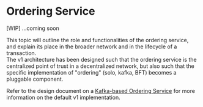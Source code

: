 # Ordering Service

[WIP]
...coming soon

This topic will outline the role and functionalities of the ordering service, and
explain its place in the broader network and in the lifecycle of a transaction.  
The v1 architecture has been designed such that the ordering service is the centralized
point of trust in a decentralized network, but also such that the specific
implementation of "ordering" (solo, kafka, BFT) becomes a pluggable component.  

Refer to the design document on a [Kafka-based Ordering Service](https://docs.google.com/document/d/1vNMaM7XhOlu9tB_10dKnlrhy5d7b1u8lSY8a-kVjCO4/edit)
for more information on the default v1 implementation.  
